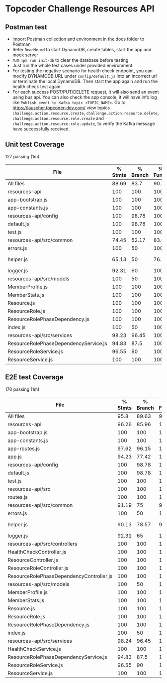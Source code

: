 # Topcoder Challenge Resources API

## Postman test
- import Postman collection and environment in the docs folder to Postman
- Refer `ReadMe.md` to start DynamoDB, create tables, start the app and mock server
- run `npm run init-db` to clear the database before testing.
- Just run the whole test cases under provided environment.
- For testing the negative scenario for health check endpoint, you can modify DYNAMODB.URL under `config/default.js` into an incorrect url or terminate the local DynamoDB. Then start the app again and run the health check test again.
- For each success POST/PUT/DELETE request, it will also send an event using bus api. You can also check the app console, it will have info log like `Publish event to Kafka topic <TOPIC_NAME>`. Go to https://lauscher.topcoder-dev.com/ view topics `challenge.action.resource.create`, `challenge.action.resource.delete`, `challenge.action.resource.role.create` and `challenge.action.resource.role.update`, to verify the Kafka message have successfully received.

## Unit test Coverage

  127 passing (1m)

File                                    |  % Stmts | % Branch |  % Funcs |  % Lines | Uncovered Line #s
----------------------------------------|----------|----------|----------|----------|-------------------
All files                               |    88.69 |     83.7 |    90.43 |    88.48 |
 resources-api                          |      100 |      100 |      100 |      100 |
  app-bootstrap.js                      |      100 |      100 |      100 |      100 |
  app-constants.js                      |      100 |      100 |      100 |      100 |
 resources-api/config                   |      100 |    98.78 |      100 |      100 |
  default.js                            |      100 |    98.78 |      100 |      100 |                35
  test.js                               |      100 |      100 |      100 |      100 |
 resources-api/src/common               |    74.45 |    52.17 |    83.02 |    75.11 |
  errors.js                             |      100 |       50 |      100 |      100 |                23
  helper.js                             |    65.13 |       50 |    76.32 |    65.75 |... 46,364,374,390
  logger.js                             |    92.31 |       60 |      100 |    92.31 |   31,53,58,82,116
 resources-api/src/models               |      100 |       50 |      100 |      100 |
  MemberProfile.js                      |      100 |      100 |      100 |      100 |
  MemberStats.js                        |      100 |      100 |      100 |      100 |
  Resource.js                           |      100 |      100 |      100 |      100 |
  ResourceRole.js                       |      100 |      100 |      100 |      100 |
  ResourceRolePhaseDependency.js        |      100 |      100 |      100 |      100 |
  index.js                              |      100 |       50 |      100 |      100 |              8,18
 resources-api/src/services             |    98.23 |    96.45 |      100 |    98.05 |
  ResourceRolePhaseDependencyService.js |    94.83 |     87.5 |      100 |    94.74 |        77,113,136
  ResourceRoleService.js                |    96.55 |       90 |      100 |    95.35 |             60,96
  ResourceService.js                    |      100 |      100 |      100 |      100 |

## E2E test Coverage

  170 passing (1m)

File                                       |  % Stmts | % Branch |  % Funcs |  % Lines | Uncovered Line #s
-------------------------------------------|----------|----------|----------|----------|-------------------
All files                                  |     95.8 |    89.63 |    99.17 |    95.57 |
 resources-api                             |    96.26 |    85.96 |      100 |    96.12 |
  app-bootstrap.js                         |      100 |      100 |      100 |      100 |
  app-constants.js                         |      100 |      100 |      100 |      100 |
  app-routes.js                            |    97.62 |    96.15 |      100 |    97.62 |                25
  app.js                                   |    94.23 |    77.42 |      100 |    94.23 |          45,75,91
 resources-api/config                      |      100 |    98.78 |      100 |      100 |
  default.js                               |      100 |    98.78 |      100 |      100 |                35
  test.js                                  |      100 |      100 |      100 |      100 |
 resources-api/src                         |      100 |      100 |      100 |      100 |
  routes.js                                |      100 |      100 |      100 |      100 |
 resources-api/src/common                  |    91.19 |       75 |    98.11 |    90.95 |
  errors.js                                |      100 |       50 |      100 |      100 |                23
  helper.js                                |    90.13 |    78.57 |    97.37 |    89.73 |... 69,364,374,390
  logger.js                                |    92.31 |       65 |      100 |    92.31 |   31,53,58,82,116
 resources-api/src/controllers             |      100 |      100 |      100 |      100 |
  HealthCheckController.js                 |      100 |      100 |      100 |      100 |
  ResourceController.js                    |      100 |      100 |      100 |      100 |
  ResourceRoleController.js                |      100 |      100 |      100 |      100 |
  ResourceRolePhaseDependencyController.js |      100 |      100 |      100 |      100 |
 resources-api/src/models                  |      100 |       50 |      100 |      100 |
  MemberProfile.js                         |      100 |      100 |      100 |      100 |
  MemberStats.js                           |      100 |      100 |      100 |      100 |
  Resource.js                              |      100 |      100 |      100 |      100 |
  ResourceRole.js                          |      100 |      100 |      100 |      100 |
  ResourceRolePhaseDependency.js           |      100 |      100 |      100 |      100 |
  index.js                                 |      100 |       50 |      100 |      100 |              8,18
 resources-api/src/services                |    98.24 |    96.45 |      100 |    98.06 |
  HealthCheckService.js                    |      100 |      100 |      100 |      100 |
  ResourceRolePhaseDependencyService.js    |    94.83 |     87.5 |      100 |    94.74 |        77,113,136
  ResourceRoleService.js                   |    96.55 |       90 |      100 |    95.35 |             60,96
  ResourceService.js                       |      100 |      100 |      100 |      100 |
